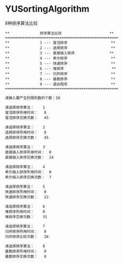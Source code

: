 # YUSortingAlgorithm
8种排序算法比较


    **              排序算法比较                      **
    ====================================================
    **              1 --- 冒泡排序                    **
    **              2 --- 选择排序                    **
    **              3 --- 直接插入排序                **
    **              4 --- 希尔排序                    **
    **              5 --- 快速排序                    **
    **              6 --- 堆排序                      **
    **              7 --- 归并排序                    **
    **              8 --- 基数排序                    **
    **              9 --- 退出程序                    **
    ====================================================

    请输入要产生的随机数的个数：10

    请选择排序算法：	1
    冒泡排序所用时间：	0
    冒泡排序交换次数：	45

    请选择排序算法：	2
    选择排序所用时间：	0
    选择排序交换次数：	45

    请选择排序算法：	3
    直接插入排序所用时间：  0
    直接插入排序交换次数：  24

    请选择排序算法：	4
    希尔插入排序所用时间：  0
    希尔插入排序交换次数：  7

    请选择排序算法：	5
    快速排序所用时间：	0
    快速排序交换次数：	22

    请选择排序算法：	6
    堆排序所用时间：	0
    堆排序交换次数：	31

    请选择排序算法：	7
    归并排序所用时间：	0
    归并排序比较次数：	26

    请选择排序算法：	8
    基数排序所用时间：	0
    基数排序交换次数：	0


